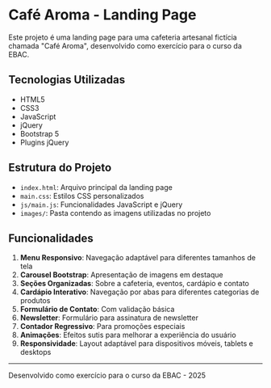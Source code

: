 # Café Aroma - Landing Page

Este projeto é uma landing page para uma cafeteria artesanal fictícia chamada "Café Aroma", desenvolvido como exercício para o curso da EBAC.

## Tecnologias Utilizadas

- HTML5
- CSS3
- JavaScript
- jQuery
- Bootstrap 5
- Plugins jQuery

## Estrutura do Projeto

- `index.html`: Arquivo principal da landing page
- `main.css`: Estilos CSS personalizados
- `js/main.js`: Funcionalidades JavaScript e jQuery
- `images/`: Pasta contendo as imagens utilizadas no projeto

## Funcionalidades

1. **Menu Responsivo**: Navegação adaptável para diferentes tamanhos de tela
2. **Carousel Bootstrap**: Apresentação de imagens em destaque
3. **Seções Organizadas**: Sobre a cafeteria, eventos, cardápio e contato
4. **Cardápio Interativo**: Navegação por abas para diferentes categorias de produtos
5. **Formulário de Contato**: Com validação básica
6. **Newsletter**: Formulário para assinatura de newsletter
7. **Contador Regressivo**: Para promoções especiais
8. **Animações**: Efeitos sutis para melhorar a experiência do usuário
9. **Responsividade**: Layout adaptável para dispositivos móveis, tablets e desktops

---

Desenvolvido como exercício para o curso da EBAC - 2025
